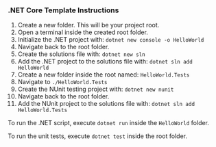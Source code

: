 ### .NET Core Template Instructions

1. Create a new folder. This will be your project root.
2. Open a terminal inside the created root folder.
3. Initialize the .NET project with: `dotnet new console -o HelloWorld`
4. Navigate back to the root folder.
5. Create the solutions file with: `dotnet new sln`
6. Add the .NET project to the solutions file with: `dotnet sln add HelloWorld`
7. Create a new folder inside the root named: `HelloWorld.Tests`
8. Navigate to `./HelloWorld.Tests`
9. Create the NUnit testing project with: `dotnet new nunit`
10. Navigate back to the root folder.
11. Add the NUnit project to the solutions file with: `dotnet sln add HelloWorld.Tests`

To run the .NET script, execute `dotnet run` inside the `HelloWorld` folder.

To run the unit tests, execute `dotnet test` inside the root folder.
